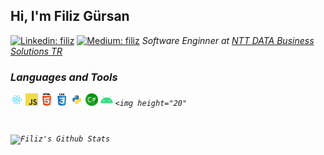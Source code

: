 <h2> Hi, I'm Filiz Gürsan</h2>

[![Linkedin: filiz](https://img.shields.io/badge/-Linkedin-blue?style=flat-square&logo=Linkedin&logoColor=white&link=https://www.linkedin.com/in/filiz-g%C3%BCrsan-56685a151/)]([https://www.linkedin.com/in/ialperenyilmaz](https://www.linkedin.com/in/filiz-g%C3%BCrsan-56685a151/)) [![Medium: filiz](https://img.shields.io/badge/-Medium-black?style=flat-square&logo=Medium&logoColor=white&link=filizzgursan.medium.com)](filizzgursan.medium.com) 
<em>Software Enginner at <a href="http://www.unb.br">NTT DATA Business Solutions TR</a>

### Languages and Tools

<code><img height="20" src="https://raw.githubusercontent.com/github/explore/80688e429a7d4ef2fca1e82350fe8e3517d3494d/topics/react/react.png"></code> <code><img height="20" src="https://raw.githubusercontent.com/github/explore/80688e429a7d4ef2fca1e82350fe8e3517d3494d/topics/javascript/javascript.png"></code> <code><img height="20" src="https://raw.githubusercontent.com/github/explore/80688e429a7d4ef2fca1e82350fe8e3517d3494d/topics/html/html.png"></code> <code><img height="20" src="https://raw.githubusercontent.com/github/explore/80688e429a7d4ef2fca1e82350fe8e3517d3494d/topics/css/css.png"></code> <code><img height="20" src="https://raw.githubusercontent.com/github/explore/80688e429a7d4ef2fca1e82350fe8e3517d3494d/topics/python/python.png"></code> <code><img height="20" src="https://raw.githubusercontent.com/github/explore/80688e429a7d4ef2fca1e82350fe8e3517d3494d/topics/csharp/csharp.png"></code> <code><img height="20" src="https://raw.githubusercontent.com/github/explore/8baf984947f4d9c32006bd03fa4c51ff91aadf8d/topics/android/android.png"></code> <code><img height="20" 

![Filiz's Github Stats](https://github-readme-stats.vercel.app/api?username=xfgursan&show_icons=true&title_color=fff&icon_color=79ff97&text_color=9f9f9f&bg_color=151515)
